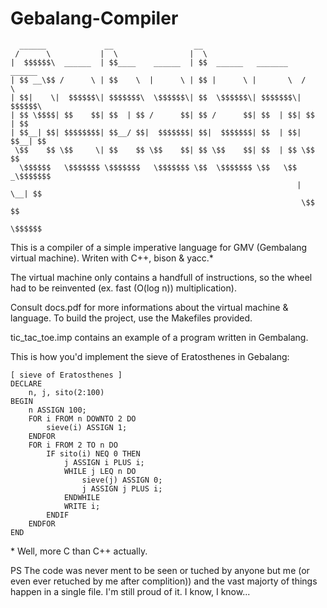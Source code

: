 # Gebalang-Compiler

```
  ______             __                  __                               
 /      \           |  \                |  \                              
|  $$$$$$\  ______  | $$____    ______  | $$  ______   _______    ______  
| $$ __\$$ /      \ | $$    \  |      \ | $$ |      \ |       \  /      \ 
| $$|    \|  $$$$$$\| $$$$$$$\  \$$$$$$\| $$  \$$$$$$\| $$$$$$$\|  $$$$$$\
| $$ \$$$$| $$    $$| $$  | $$ /      $$| $$ /      $$| $$  | $$| $$  | $$
| $$__| $$| $$$$$$$$| $$__/ $$|  $$$$$$$| $$|  $$$$$$$| $$  | $$| $$__| $$
 \$$    $$ \$$     \| $$    $$ \$$    $$| $$ \$$    $$| $$  | $$ \$$    $$
  \$$$$$$   \$$$$$$$ \$$$$$$$   \$$$$$$$ \$$  \$$$$$$$ \$$   \$$ _\$$$$$$$
                                                                |  \__| $$
                                                                 \$$    $$
                                                                  \$$$$$$ 
```
This is a compiler of a simple imperative language for  GMV (Gembalang virtual machine).
Writen with C++, bison & yacc.* 

The virtual machine only contains a handfull of instructions, so the wheel had to be reinvented (ex. fast (O(log n)) multiplication).

Consult docs.pdf for more informations about the virtual machine & language. To build the project, use the Makefiles provided.

tic_tac_toe.imp contains an example of a program written in Gembalang.

This is how you'd implement the sieve of Eratosthenes in Gebalang:

```
[ sieve of Eratosthenes ]
DECLARE
    n, j, sito(2:100)
BEGIN
    n ASSIGN 100;
    FOR i FROM n DOWNTO 2 DO
        sieve(i) ASSIGN 1;
    ENDFOR
    FOR i FROM 2 TO n DO
        IF sito(i) NEQ 0 THEN
            j ASSIGN i PLUS i;
            WHILE j LEQ n DO
                sieve(j) ASSIGN 0;
                j ASSIGN j PLUS i;
            ENDWHILE
            WRITE i;
        ENDIF
    ENDFOR
END
```

\* Well, more C than C++ actually.

PS 
The code was never ment to be seen or tuched by anyone but me (or even ever retuched by me after complition)) and the vast majorty of things happen in a single file. I'm still proud of it. I know, I know...
